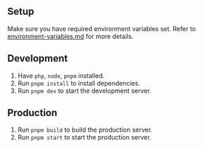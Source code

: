 ## Setup

Make sure you have required environment variables set. Refer to [environment-variables.md](./docs/environment-variables.md) for more details.

## Development

1. Have `php`, `node`, `pnpm` installed.
2. Run `pnpm install` to install dependencies.
3. Run `pnpm dev` to start the development server.

## Production

1. Run `pnpm build` to build the production server.
2. Run `pnpm start` to start the production server.

